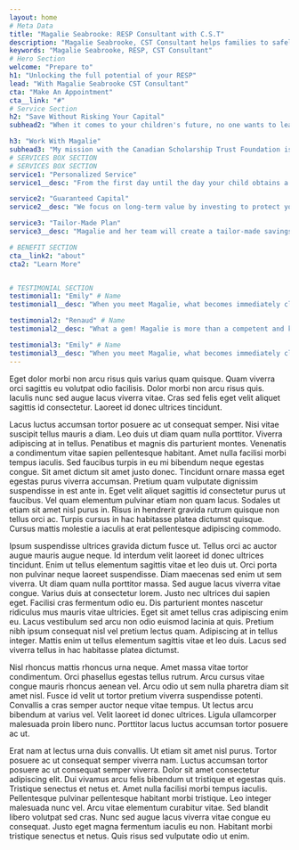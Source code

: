 ```yaml
---
layout: home
# Meta Data
title: "Magalie Seabrooke: RESP Consultant with C.S.T"
description: "Magalie Seabrooke, CST Consultant helps families to safely maximize savings in their Registered Study Savings Plan (RESP)"
keywords: "Magalie Seabrooke, RESP, CST Consultant"
# Hero Section
welcome: "Prepare to"
h1: "Unlocking the full potential of your RESP"
lead: "With Magalie Seabrooke CST Consultant"
cta: "Make An Appointment"
cta__link: "#"
# Service Section
h2: "Save Without Risking Your Capital"
subhead2: "When it comes to your children's future, no one wants to leave it to chance. For over 10 years, Magalie Seabrooke has been helping families navigate their options, maximize government grants and protect their capital thanks to the Canadian Scholarship Trust Foundation."

h3: "Work With Magalie"
subhead3: "My mission with the Canadian Scholarship Trust Foundation is to help families reach their post-secondary education goals and help Canadian children remove financial barriers by using the government grants available to them."
# SERVICES BOX SECTION
# SERVICES BOX SECTION
service1: "Personalized Service"
service1__desc: "From the first day until the day your child obtains a post-secondary diploma, Magalie and her team are there for you."

service2: "Guaranteed Capital"
service2__desc: "We focus on long-term value by investing to protect your capital while achieving positive returns."

service3: "Tailor-Made Plan"
service3__desc: "Magalie and her team will create a tailor-made savings program, open new avenues and help you throughout the process."

# BENEFIT SECTION
cta__link2: "about"
cta2: "Learn More"


# TESTIMONIAL SECTION
testimonial1: "Emily" # Name 
testimonial1__desc: "When you meet Magalie, what becomes immediately clear is that she loves people and adores kids! As a part-time single mom, with limited RESP knowledge, I wasn’t sure what to expect. But Magalie put me at ease right away, and I soon felt like I was sitting down with a friend over coffee. She really listened to my concerns, challenges and goals and worked with me to find the best solution for my family." # Testimonial Content

testimonial2: "Renaud" # Name 
testimonial2__desc: "What a gem! Magalie is more than a competent and knowledgeable person when it comes to RESP. She looks at your situation and finds resources to help you get where you want to go. She is a connector, and one thing you know for sure is that she is going to do whatever it takes to help you get to where you want to go." # Testimonial Content

testimonial3: "Emily" # Name 
testimonial3__desc: "When you meet Magalie, what becomes immediately clear is that she loves people and adores kids! As a part-time single mom, with limited RESP knowledge, I wasn’t sure what to expect. But Magalie put me at ease right away, and I soon felt like I was sitting down with a friend over coffee. She really listened to my concerns, challenges and goals and worked with me to find the best solution for my family." # Testimonial Content
---
```


Eget dolor morbi non arcu risus quis varius quam quisque. Quam viverra orci sagittis eu volutpat odio facilisis. Dolor morbi non arcu risus quis. Iaculis nunc sed augue lacus viverra vitae. Cras sed felis eget velit aliquet sagittis id consectetur. Laoreet id donec ultrices tincidunt.

Lacus luctus accumsan tortor posuere ac ut consequat semper. Nisi vitae suscipit tellus mauris a diam. Leo duis ut diam quam nulla porttitor. Viverra adipiscing at in tellus. Penatibus et magnis dis parturient montes. Venenatis a condimentum vitae sapien pellentesque habitant. Amet nulla facilisi morbi tempus iaculis. Sed faucibus turpis in eu mi bibendum neque egestas congue. Sit amet dictum sit amet justo donec. Tincidunt ornare massa eget egestas purus viverra accumsan. Pretium quam vulputate dignissim suspendisse in est ante in. Eget velit aliquet sagittis id consectetur purus ut faucibus. Vel quam elementum pulvinar etiam non quam lacus. Sodales ut etiam sit amet nisl purus in. Risus in hendrerit gravida rutrum quisque non tellus orci ac. Turpis cursus in hac habitasse platea dictumst quisque. Cursus mattis molestie a iaculis at erat pellentesque adipiscing commodo.

Ipsum suspendisse ultrices gravida dictum fusce ut. Tellus orci ac auctor augue mauris augue neque. Id interdum velit laoreet id donec ultrices tincidunt. Enim ut tellus elementum sagittis vitae et leo duis ut. Orci porta non pulvinar neque laoreet suspendisse. Diam maecenas sed enim ut sem viverra. Ut diam quam nulla porttitor massa. Sed augue lacus viverra vitae congue. Varius duis at consectetur lorem. Justo nec ultrices dui sapien eget. Facilisi cras fermentum odio eu. Dis parturient montes nascetur ridiculus mus mauris vitae ultricies. Eget sit amet tellus cras adipiscing enim eu. Lacus vestibulum sed arcu non odio euismod lacinia at quis. Pretium nibh ipsum consequat nisl vel pretium lectus quam. Adipiscing at in tellus integer. Mattis enim ut tellus elementum sagittis vitae et leo duis. Lacus sed viverra tellus in hac habitasse platea dictumst.

Nisl rhoncus mattis rhoncus urna neque. Amet massa vitae tortor condimentum. Orci phasellus egestas tellus rutrum. Arcu cursus vitae congue mauris rhoncus aenean vel. Arcu odio ut sem nulla pharetra diam sit amet nisl. Fusce id velit ut tortor pretium viverra suspendisse potenti. Convallis a cras semper auctor neque vitae tempus. Ut lectus arcu bibendum at varius vel. Velit laoreet id donec ultrices. Ligula ullamcorper malesuada proin libero nunc. Porttitor lacus luctus accumsan tortor posuere ac ut.

Erat nam at lectus urna duis convallis. Ut etiam sit amet nisl purus. Tortor posuere ac ut consequat semper viverra nam. Luctus accumsan tortor posuere ac ut consequat semper viverra. Dolor sit amet consectetur adipiscing elit. Dui vivamus arcu felis bibendum ut tristique et egestas quis. Tristique senectus et netus et. Amet nulla facilisi morbi tempus iaculis. Pellentesque pulvinar pellentesque habitant morbi tristique. Leo integer malesuada nunc vel. Arcu vitae elementum curabitur vitae. Sed blandit libero volutpat sed cras. Nunc sed augue lacus viverra vitae congue eu consequat. Justo eget magna fermentum iaculis eu non. Habitant morbi tristique senectus et netus. Quis risus sed vulputate odio ut enim.

